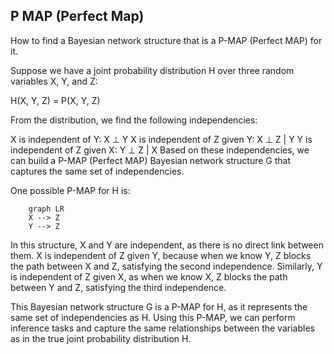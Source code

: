 ## P MAP (Perfect Map)

How to find a Bayesian network structure that is a P-MAP (Perfect MAP) for it.

Suppose we have a joint probability distribution H over three random variables X, Y, and Z:

H(X, Y, Z) = P(X, Y, Z)

From the distribution, we find the following independencies:

X is independent of Y: X ⊥ Y
X is independent of Z given Y: X ⊥ Z | Y
Y is independent of Z given X: Y ⊥ Z | X
Based on these independencies, we can build a P-MAP (Perfect MAP) Bayesian network structure G that captures the same set of independencies.

One possible P-MAP for H is:

```mermaid
    graph LR
    X --> Z
    Y --> Z
```

In this structure, X and Y are independent, as there is no direct link between them. X is independent of Z given Y, because when we know Y, Z blocks the path between X and Z, satisfying the second independence. Similarly, Y is independent of Z given X, as when we know X, Z blocks the path between Y and Z, satisfying the third independence.

This Bayesian network structure G is a P-MAP for H, as it represents the same set of independencies as H. Using this P-MAP, we can perform inference tasks and capture the same relationships between the variables as in the true joint probability distribution H.

